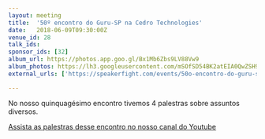 ```yaml
---
layout: meeting
title:  '50º encontro do Guru-SP na Cedro Technologies'
date:   2018-06-09T09:30:00Z
venue_id: 28
talk_ids:
sponsor_ids: [32]
album_url: https://photos.app.goo.gl/Bx1Mb6Zbs9LV88Vw9
album_photos: https://lh3.googleusercontent.com/mSOfSD54BK2atEIA0QwZSH9sL6W0vYwp4Xtfp0_kBc_BXmnwReKOqyeRSvkQSikLqXC4igRHrK7risniZkAGm2n3xfJgURVsWVbXL-zUkyITqxLwJysMzvoKbhsmmE9saUEBksFkWNbWu5uzzX__2S-PIKEYUk-GEgNi4MvS1-UC38U6j9A-GbbGNDTIB9OxnolRjD2qpvtnH4YXCN-I7TpzUYnfSU-EGqTFzXj6aIRBt_xSzzaS26oPJgs-CRVzjAJJHr-j1ql8HVgrrYjrc-lLmMyNGSQA0ZEMRv4IKzl_lb9ykcfPkB-DwqD5RNjfLgmpcXfTXdC8U-JmjjMjbo1G0KZO_YHBvDbv87R7fGyRcatCC3LgMTbdV_49wsliOeSJ0Uw9HuPko2Hjg5ytmP5Fz0ez3RRMnnJSQYbkAV3UcuIJcJW1ibAA3V8ocCo0PB2XMk7LqhuM87Yc6rtGYKdjZ4qTUCqrI_Zfm-AM2qIdQLP1CjbGAse1Vme6uyfnfv5eW8lDW1Cyqspg7RO1XfhXH_7TVXnHnAT1bF_gqWrs3l9MVxJsB14Cawksgebn1BNDYTMUcPMToxoE5Zf9MygWwcf38VL_yL5361MD00AtOQ20YZWsVUuwHv2fuzrxoofvcpspu5n8wSdQOYggydjue3Q-PO6eqW1KA3DD-bwUdRJBGMShz9d0
external_urls: ['https://speakerfight.com/events/50o-encontro-do-guru-sp-na-cedro-technologies-sabado-188/', 'https://www.meetup.com/pt-BR/Guru-SP-Grupo-de-Usuarios-Ruby-de-Sao-Paulo/events/253167140/']

---
```


No nosso quinquagésimo encontro tivemos 4 palestras sobre assuntos diversos.

[Assista as palestras desse encontro no nosso canal do Youtube](https://www.youtube.com/watch?v=6OkJpzzviwY&list=PL5KmpU-nEj8bNA8iKZes4LU5cxn_83UBN)
